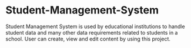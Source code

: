 # Student-Management-System
Student Management System is used by educational institutions to handle student data and many other data requirements related to students in a school. User can create, view and edit content by using this project.
